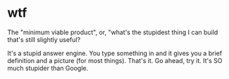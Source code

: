 # wtf

The "minimum viable product", or, "what's the stupidest thing I can build that's still slightly useful?

It's a stupid answer engine. You type something in and it gives you a brief definition and a picture (for most things). That's it. Go ahead, try it. It's SO much stupider than Google.
